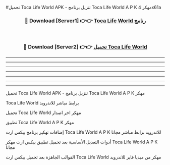 #تحميل Toca Life World  APK - تنزيل برنامج Toca Life World  A P K مهكر 4x61a 



<div align="center">
<h3>🔴 Download [Server1] 👉👉 <a href="https://apkdownload10.web.app/?title=Toca Life World ">Toca Life World  رنامج</a></h3><br>

<h3>🔴 Download [Server2] 👉👉 <a href="https://apkdownload10.web.app/?title=Toca Life World ">تحميل Toca Life World  </a></h3>
</div>


----------------------------------------------------------

----------------------------------------------------------

----------------------------------------------------------

----------------------------------------------------------

----------------------------------------------------------

----------------------------------------------------------

----------------------------------------------------------

تحميل Toca Life World  APK - تنزيل برنامج Toca Life World  A P K مهكر

Toca Life World  برابط مباشر للاندرويد

تحميل Toca Life World  مهكر اخر اصدار

تطبيق Toca Life World  A P K مهكر

إضافات تهكير برنامج بيكس ارت Toca Life World  A P K للاندرويد برابط مباشر مجانا

أدوات التعديل الأساسية بعد تحميل تطبيق بيكس ارت مهكر Toca Life World  A P K مجانا

القوالب الجاهزة بعد تحميل بيكس ارت Toca Life World  مهكر من ميديا فاير للاندرويد


